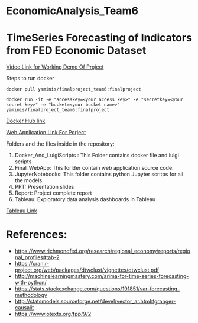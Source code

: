 # EconomicAnalysis_Team6

# TimeSeries Forecasting of Indicators from FED Economic Dataset

[Video Link for Working Demo Of Project](https://www.youtube.com/watch?v=q4xibydclnc)

Steps to run docker
```
docker pull yaminis/finalproject_team6:finalproject
```
```
docker run -it -e "accesskey=<your access key>" -e "secretkey=<your secret key>" -e "bucket=<your bucket name>" yaminis/finalproject_team6:finalproject
```

[Docker Hub link](https://hub.docker.com/r/yaminis/finalproject_team6/)

[Web Application Link For Porject](http://ec2-35-167-175-188.us-west-2.compute.amazonaws.com/)


Folders and the files inside in the repository:
1. Docker_And_LuigiScripts : This Folder contains docker file and luigi scripts
2. Final_WebApp: This forlder contain web application source code.
3. JupyterNotebooks: This folder contains python Jupyter scritps for all the models.
4. PPT: Presentation slides
5. Report: Project complete report
6. Tableau: Exploratory data analysis dashboards in Tableau

[Tableau Link](https://public.tableau.com/shared/4QFCMBDBT?:display_count=yes)


# References:
*	https://www.richmondfed.org/research/regional_economy/reports/regional_profiles#tab-2
*	https://cran.r-project.org/web/packages/dtwclust/vignettes/dtwclust.pdf
*	http://machinelearningmastery.com/arima-for-time-series-forecasting-with-python/
*	https://stats.stackexchange.com/questions/191851/var-forecasting-methodology
*	http://statsmodels.sourceforge.net/devel/vector_ar.html#granger-causalit
* https://www.otexts.org/fpp/9/2


